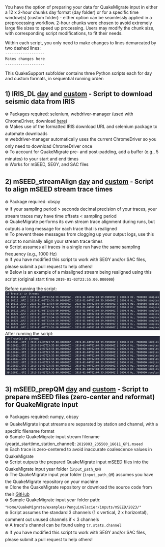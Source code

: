 You have the option of preparing your data for QuakeMigrate input in either a 12 x 2-hour chunks day format (day folder) or for a specific time window(s) (custom folder) - either option can be seamlessly applied in a preprocessing workflow. 2-hour chunks were chosen to avoid extremely large file sizes to speed up processing. Users may modify the chunk size, with corresponding script modifications, to fit their needs.

Within each script, you only need to make changes to lines demarcated by two dashed lines:  
`------------------`  
`Makes changes here`  
`------------------`  

This QuakeSupport subfolder contains three Python scripts each for day and custom formats, in sequential running order:
## 1) IRIS_DL [day](https://github.com/cryoilrj/QuakeSupport/blob/main/preprocessing/day/QS_IRIS_DL_day.py) and [custom](https://github.com/cryoilrj/QuakeSupport/blob/main/preprocessing/custom/QS_IRIS_DL_custom.py) - Script to download seismic data from IRIS
:snowflake: Packages required: selenium, webdriver-manager (used with ChromeDriver, download [here](https://chromedriver.chromium.org/downloads))  
:snowflake: Makes use of the formatted IRIS download URL and selenium package to automate downloads  
:snowflake: webdriver-manager automatically uses the current ChromeDriver so you only need to download ChromeDriver once     
:snowflake: To account for QuakeMigrate pre- and post-padding, add a buffer (e.g., 5 minutes) to your start and end times  
:snowflake: Works for mSEED, SEGY, and SAC files

## 2) mSEED_streamAlign [day](https://github.com/cryoilrj/QuakeSupport/blob/main/preprocessing/day/QS_mSEED_streamAlign_day.py) and [custom](https://github.com/cryoilrj/QuakeSupport/blob/main/preprocessing/custom/QS_mSEED_streamAlign_custom.py) - Script to align mSEED stream trace times
:snowflake: Package required: obspy  
:snowflake: If your sampling period > seconds decimal precision of your traces, your stream traces may have time offsets < sampling period   
:snowflake: QuakeMigrate performs its own stream trace alignment during runs, but outputs a long message for each trace that is realigned  
:snowflake: To prevent these messages from clogging up your output logs, use this script to nominally align your stream trace times  
:snowflake: Script assumes all traces in a single run have the same sampling frequency (e.g., 1000 Hz)   
:snowflake: If you have modified this script to work with SEGY and/or SAC files, please submit a pull request to help others!  
:snowflake: Below is an example of a misaligned stream being realigned using this script (original start time `2019-01-03T23:55:00.000000`)

Before running the script:
![Screenshot of a misaligned stream](https://github.com/cryoilrj/QuakeSupport/blob/main/preprocessing/misaligned_stream.png)  
After running the script:
![Screenshot of an aligned stream](https://github.com/cryoilrj/QuakeSupport/blob/main/preprocessing/aligned_stream.png)

## 3) mSEED_prepQM [day](https://github.com/cryoilrj/QuakeSupport/blob/main/preprocessing/day/QS_mSEED_prepQM_day.py) and [custom](https://github.com/cryoilrj/QuakeSupport/blob/main/preprocessing/custom/QS_mSEED_prepQM_custom.py) - Script to prepare mSEED files (zero-center and reformat) for QuakeMigrate input  
:snowflake: Packages required: numpy, obspy  
:snowflake: QuakeMigrate input streams are separated by station and channel, with a specific filename format  
:snowflake: Sample QuakeMigrate input stream filename (yearjd_starttime_station_channel): `2019003_235500_16611_GP1.mseed`  
:snowflake: Each trace is zero-centered to avoid inaccurate coalescence values in QuakeMigrate  
:snowflake: Script outputs the prepared QuakeMigrate input mSEED files into the QuakeMigrate input year folder (`input_path_QM`)  
:snowflake: The QuakeMigrate input year folder (`input_path_QM`) assumes you have the QuakeMigrate repository on your machine  
:snowflake: Clone the QuakeMigrate repository or download the source code from their [GitHub](https://github.com/QuakeMigrate/QuakeMigrate)  
:snowflake: Sample QuakeMigrate input year folder path: `"Home/QuakeMigrate/examples/PenguinGlacier/inputs/mSEED/2023/"`  
:snowflake: Script assumes the standard 3 channels (1 x vertical, 2 x horizontal), comment out unused channels if < 3 channels  
:snowflake: A trace's channel can be found using `tr.stats.channel`  
:snowflake: If you have modified this script to work with SEGY and/or SAC files, please submit a pull request to help others!
